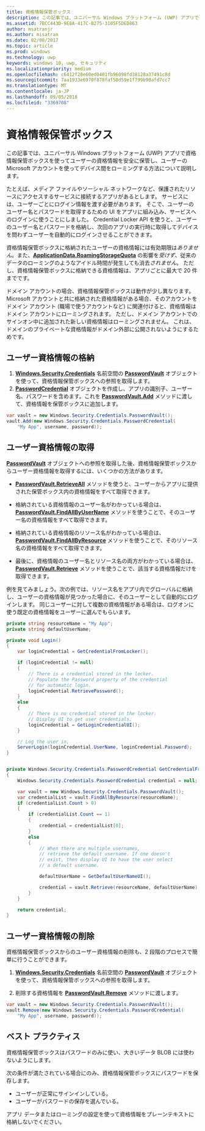 ```yaml
---
title: 資格情報保管ボックス
description: この記事では、ユニバーサル Windows プラットフォーム (UWP) アプリで資格情報保管ボックスを使ってユーザーの資格情報を安全に保管し、ユーザーの Microsoft アカウントを使ってデバイス間をローミングする方法について説明します。
ms.assetid: 7BCC443D-9E8A-417C-B275-3105F5DED863
author: msatranjr
ms.author: misatran
ms.date: 02/08/2017
ms.topic: article
ms.prod: windows
ms.technology: uwp
keywords: windows 10, uwp, セキュリティ
ms.localizationpriority: medium
ms.openlocfilehash: c6412f28e60ed0401fb96098fd38128a37491c8d
ms.sourcegitcommit: 7aa1933e6970f878faf50d59e1f799b90afd7cc7
ms.translationtype: MT
ms.contentlocale: ja-JP
ms.lasthandoff: 09/05/2018
ms.locfileid: "3369708"
---
```

# <a name="credential-locker"></a>資格情報保管ボックス




この記事では、ユニバーサル Windows プラットフォーム (UWP) アプリで資格情報保管ボックスを使ってユーザーの資格情報を安全に保管し、ユーザーの Microsoft アカウントを使ってデバイス間をローミングする方法について説明します。

たとえば、メディア ファイルやソーシャル ネットワークなど、保護されたリソースにアクセスするサービスに接続するアプリがあるとします。 サービスには、ユーザーごとにログイン情報を渡す必要があります。 そこで、ユーザーのユーザー名とパスワードを取得するための UI をアプリに組み込み、サービスへのログインに使うことにしました。 Credential Locker API を使うと、ユーザーのユーザー名とパスワードを格納し、次回のアプリの実行時に取得してデバイスを問わずユーザーを自動的にログインさせることができます。

資格情報保管ボックスに格納されたユーザーの資格情報には有効期限は*ありません*。また、[**ApplicationData.RoamingStorageQuota**](https://msdn.microsoft.com/library/windows/apps/br241625) の影響を*受けず*、従来のデータのローミングのようなアイドル時間が発生しても消去*されません*。 ただし、資格情報保管ボックスに格納できる資格情報は、アプリごとに最大で 20 件までです。

ドメイン アカウントの場合、資格情報保管ボックスは動作が少し異なります。 Microsoft アカウントと共に格納された資格情報がある場合、そのアカウントをドメイン アカウント (職場で使うアカウントなど) に関連付けると、資格情報はドメイン アカウントにローミングされます。 ただし、ドメイン アカウントでのサインオン中に追加された新しい資格情報はローミングされません。 これは、ドメインのプライベートな資格情報がドメイン外部に公開されないようにするためです。

## <a name="storing-user-credentials"></a>ユーザー資格情報の格納


1.  [**Windows.Security.Credentials**](https://msdn.microsoft.com/library/windows/apps/br227089) 名前空間の [**PasswordVault**](https://msdn.microsoft.com/library/windows/apps/br227081) オブジェクトを使って、資格情報保管ボックスへの参照を取得します。
2.  [**PasswordCredential**](https://msdn.microsoft.com/library/windows/apps/br227061) オブジェクトを作成し、アプリの識別子、ユーザー名、パスワードを含めます。これを [**PasswordVault.Add**](https://msdn.microsoft.com/library/windows/apps/hh701231) メソッドに渡して、資格情報を保管ボックスに追加します。

```cs
var vault = new Windows.Security.Credentials.PasswordVault();
vault.Add(new Windows.Security.Credentials.PasswordCredential(
    "My App", username, password));
```

## <a name="retrieving-user-credentials"></a>ユーザー資格情報の取得


[**PasswordVault**](https://msdn.microsoft.com/library/windows/apps/br227081) オブジェクトへの参照を取得した後、資格情報保管ボックスからユーザー資格情報を取得するには、いくつかの方法があります。

-   [**PasswordVault.RetrieveAll**](https://msdn.microsoft.com/library/windows/apps/br227088) メソッドを使うと、ユーザーからアプリに提供された保管ボックス内の資格情報をすべて取得できます。

-   格納されている資格情報のユーザー名がわかっている場合は、[**PasswordVault.FindAllByUserName**](https://msdn.microsoft.com/library/windows/apps/br227084) メソッドを使うことで、そのユーザー名の資格情報をすべて取得できます。

-   格納されている資格情報のリソース名がわかっている場合は、[**PasswordVault.FindAllByResource**](https://msdn.microsoft.com/library/windows/apps/br227083) メソッドを使うことで、そのリソース名の資格情報をすべて取得できます。

-   最後に、資格情報のユーザー名とリソース名の両方がわかっている場合は、[**PasswordVault.Retrieve**](https://msdn.microsoft.com/library/windows/apps/br227087) メソッドを使うことで、該当する資格情報だけを取得できます。

例を見てみましょう。次の例では、リソース名をアプリ内でグローバルに格納し、ユーザーの資格情報が見つかった場合に、そのユーザーとして自動的にログインします。 同じユーザーに対して複数の資格情報がある場合は、ログオンに使う既定の資格情報をユーザーに選んでもらいます。

```cs
private string resourceName = "My App";
private string defaultUserName;

private void Login()
{
    var loginCredential = GetCredentialFromLocker();

    if (loginCredential != null)
    {
        // There is a credential stored in the locker.
        // Populate the Password property of the credential
        // for automatic login.
        loginCredential.RetrievePassword();
    }
    else
    {
        // There is no credential stored in the locker.
        // Display UI to get user credentials.
        loginCredential = GetLoginCredentialUI();
    }

    // Log the user in.
    ServerLogin(loginCredential.UserName, loginCredential.Password);
}


private Windows.Security.Credentials.PasswordCredential GetCredentialFromLocker()
{
    Windows.Security.Credentials.PasswordCredential credential = null;

    var vault = new Windows.Security.Credentials.PasswordVault();
    var credentialList = vault.FindAllByResource(resourceName);
    if (credentialList.Count > 0)
    {
        if (credentialList.Count == 1)
        {
            credential = credentialList[0];
        }
        else
        {
            // When there are multiple usernames,
            // retrieve the default username. If one doesn't
            // exist, then display UI to have the user select
            // a default username.

            defaultUserName = GetDefaultUserNameUI();

            credential = vault.Retrieve(resourceName, defaultUserName);
        }
    }

    return credential;
}
```

## <a name="deleting-user-credentials"></a>ユーザー資格情報の削除


資格情報保管ボックスからのユーザー資格情報の削除も、2 段階のプロセスで簡単に行うことができます。

1.  [**Windows.Security.Credentials**](https://msdn.microsoft.com/library/windows/apps/br227089) 名前空間の [**PasswordVault**](https://msdn.microsoft.com/library/windows/apps/br227081) オブジェクトを使って、資格情報保管ボックスへの参照を取得します。

2.  削除する資格情報を [**PasswordVault.Remove**](https://msdn.microsoft.com/library/windows/apps/hh701242) メソッドに渡します。

```cs
var vault = new Windows.Security.Credentials.PasswordVault();
vault.Remove(new Windows.Security.Credentials.PasswordCredential(
    "My App", username, password));
```

## <a name="best-practices"></a>ベスト プラクティス


資格情報保管ボックスはパスワードのみに使い、大きいデータ BLOB には使わないようにします。

次の条件が満たされている場合にのみ、資格情報保管ボックスにパスワードを保存します。

-   ユーザーが正常にサインインしている。
-   ユーザーがパスワードの保存を選んでいる。

アプリ データまたはローミングの設定を使って資格情報をプレーンテキストに格納しないでください。
